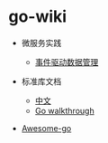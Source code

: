 # go-wiki


- 微服务实践
  + [事件驱动数据管理](/microservice/data-driven-management)
  
- 标准库文档
  + [中文](http://blog.huangz.me/2017/go-stdlib-container-list.html)
  + [Go walkthrough](https://medium.com/go-walkthrough)
  
- [Awesome-go](https://github.com/avelino/awesome-go)

